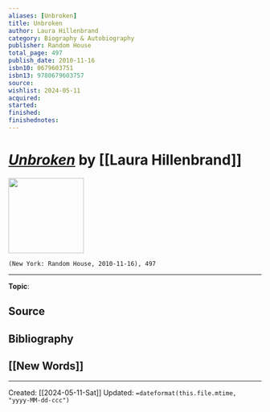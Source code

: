 ```yaml
---
aliases: [Unbroken]
title: Unbroken
author: Laura Hillenbrand
category: Biography & Autobiography
publisher: Random House
total_page: 497
publish_date: 2010-11-16
isbn10: 0679603751
isbn13: 9780679603757
source: 
wishlist: 2024-05-11
acquired: 
started: 
finished: 
finishednotes: 
---
```

# *[Unbroken]()* by [[Laura Hillenbrand]]

<img src="http://books.google.com/books/content?id=-kNK2cNXlEQC&printsec=frontcover&img=1&zoom=1&edge=curl&source=gbs_api" width=150>

`(New York: Random House, 2010-11-16), 497`



--- 
**Topic**: 

**Source**
- 

**Bibliography**
- 
 
**[[New Words]]**
- 

---
Created: [[2024-05-11-Sat]]
Updated: `=dateformat(this.file.mtime, "yyyy-MM-dd-ccc")`